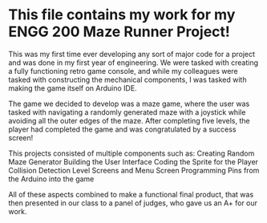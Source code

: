 # This file contains my work for my ENGG 200 Maze Runner Project!

This was my first time ever developing any sort of major code for a project and was done in my first year of engineering.
We were tasked with creating a fully functioning retro game console, and while my colleagues were tasked with constructing
the mechanical components, I was tasked with making the game itself on Arduino IDE.

The game we decided to develop was a maze game, where the user was tasked with navigating a randomly generated maze with a 
joystick while avoiding all the outer edges of the maze. After completing five levels, the player had completed the game and 
was congratulated by a success screen!

This projects consisted of multiple components such as:
    Creating Random Maze Generator
    Building the User Interface
    Coding the Sprite for the Player
    Collision Detection
    Level Screens and Menu Screen
    Programming Pins from the Arduino into the game

All of these aspects combined to make a functional final product, that was then presented in our class to a panel of judges, 
who gave us an A+ for our work.
